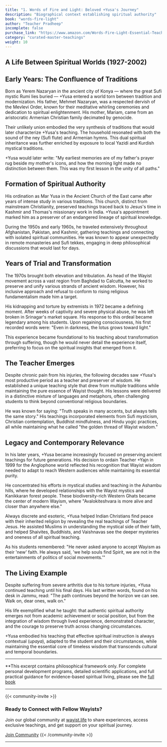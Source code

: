 ```yaml
---
title: "1. Words of Fire and Light: Beloved +Yusa's Journey"
description: "Biographical context establishing spiritual authority"
book: "words-fire-light"
author: "Teacher Pradheep"
incomplete: false
purchase_link: "https://www.amazon.com/Words-Fire-Light-Essential-Teachings-ebook/dp/B0DRCJ84V2/"
category: "curated-master-teachings"
weight: 10
---
```



## A Life Between Spiritual Worlds (1927-2002)

## Early Years: The Confluence of Traditions

Born as Yerem Nazaryan in the ancient city of Konya — where the great Sufi mystic Rumi lies buried — +Yusa entered a world torn between tradition and modernization. His father, Mehmet Nazaryan, was a respected dervish of the Mevlevi Order, known for their meditative whirling ceremonies and dedication to spiritual enlightenment. His mother, Mariam, came from an aristocratic Armenian Christian family decimated by genocide.

Their unlikely union embodied the very synthesis of traditions that would later characterize +Yusa's teaching. The household resonated with both the sound of the ney (Sufi flute) and Armenian hymns. This dual spiritual inheritance was further enriched by exposure to local Yazidi and Kurdish mystical traditions.

+Yusa would later write: "My earliest memories are of my father's prayer rug beside my mother's icons, and how the morning light made no distinction between them. This was my first lesson in the unity of all paths."

## Formation of Spiritual Authority

His ordination as Mar Yusa in the Ancient Church of the East came after years of intense study in various traditions. This church, distinct from mainstream Christianity, preserved teachings traced back to Jesus's time in Kashmir and Thomas's missionary work in India. +Yusa's appointment marked him as a preserver of an endangered lineage of spiritual knowledge.

During the 1950s and early 1960s, he traveled extensively throughout Afghanistan, Pakistan, and Kashmir, gathering teachings and connecting with isolated spiritual communities. He was known to appear unexpectedly in remote monasteries and Sufi tekkes, engaging in deep philosophical discussions that would last for days.

## Years of Trial and Transformation

The 1970s brought both elevation and tribulation. As head of the Wayist movement across a vast region from Baghdad to Calcutta, he worked to preserve and unify various strands of ancient wisdom. However, his inclusive approach and refusal to conform to rising religious fundamentalism made him a target.

His kidnapping and torture by extremists in 1972 became a defining moment. After weeks of captivity and severe physical abuse, he was left broken in Srinagar's market square. His response to this ordeal became legendary among his students. Upon regaining consciousness, his first recorded words were: "Even in darkness, the lotus grows toward light."

This experience became foundational to his teaching about transformation through suffering, though he would never detail the experience itself, preferring to focus on the spiritual insights that emerged from it.

## The Teacher Emerges

Despite chronic pain from his injuries, the following decades saw +Yusa's most productive period as a teacher and preserver of wisdom. He established a unique teaching style that drew from multiple traditions while maintaining the pure essence of Wayist thought. His lessons were delivered in a distinctive mixture of languages and metaphors, often challenging students to think beyond conventional religious boundaries.

He was known for saying: "Truth speaks in many accents, but always tells the same story." His teachings incorporated elements from Sufi mysticism, Christian contemplation, Buddhist mindfulness, and Hindu yogic practices, all while maintaining what he called "the golden thread of Wayist wisdom."

## Legacy and Contemporary Relevance

In his later years, +Yusa became increasingly focused on preserving ancient teachings for future generations. His decision to ordain Teacher +Yajn in 1999 for the Anglophone world reflected his recognition that Wayist wisdom needed to adapt to reach Western audiences while maintaining its essential purity.

He concentrated his efforts in mystical studies and teaching in the Ashambu hills, where he developed relationships with the Wayist mystics and Kanikkaran forest people. These biodiversity-rich Western Ghats became the center of modern Wayism, where "Avalokiteshvara is more alive and closer than anywhere else."

Always discrete and esoteric, +Yusa helped Indian Christians find peace with their inherited religion by revealing the real teachings of Teacher Jesus. He assisted Muslims in understanding the mystical side of their faith, and helped Shaivites, Buddhists, and Vaishnavas see the deeper mysteries and oneness of all spiritual teaching.

As his students remembered: "He never asked anyone to accept Wayism as their 'new' faith. He always said, 'we help souls find Spirit, we are not in the entertainments of politics of social movements.'"

## The Living Example

Despite suffering from severe arthritis due to his torture injuries, +Yusa continued teaching until his final days. His last written words, found on his desk in Jammu, read: "The path continues beyond the horizon we can see. Walk on, dear ones, walk on."

His life exemplified what he taught: that authentic spiritual authority emerges not from academic achievement or social position, but from the integration of wisdom through lived experience, demonstrated character, and the courage to preserve truth across changing circumstances.

+Yusa embodied his teaching that effective spiritual instruction is always contextual (*upaya*), adapted to the student and their circumstances, while maintaining the essential core of timeless wisdom that transcends cultural and temporal boundaries.


---

**This excerpt contains philosophical framework only. For complete personal development programs, detailed scientific applications, and full practical guidance for evidence-based spiritual living, please see the [full book](https://www.amazon.com/Words-Fire-Light-Essential-Teachings-ebook/dp/B0DRCJ84V2/)

---



{{< community-invite >}}
### Ready to Connect with Fellow Wayists?

Join our global community at [wayist.life](https://wayist.life) to share experiences, access exclusive teachings, and get support on your spiritual journey.

<a href="https://wayist.life" class="cta-button">Join Community</a>
{{< /community-invite >}}

---


